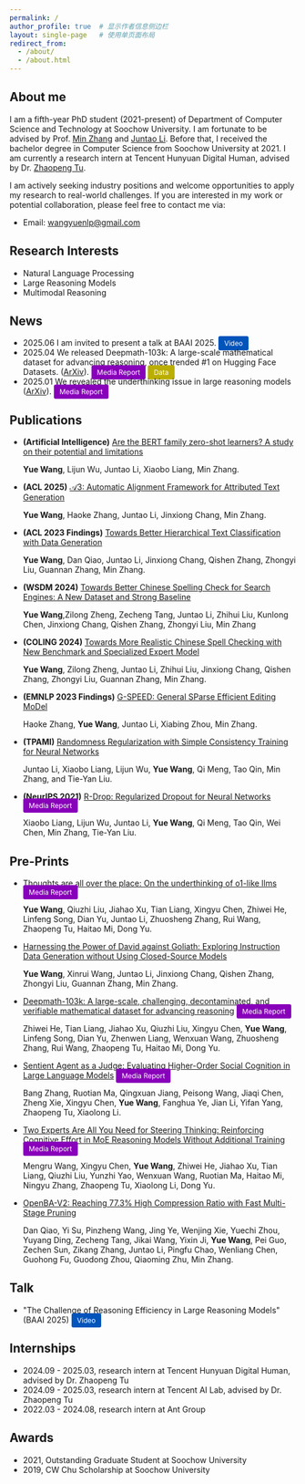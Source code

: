 ```yaml
---
permalink: /
author_profile: true  # 显示作者信息侧边栏
layout: single-page   # 使用单页面布局
redirect_from: 
  - /about/
  - /about.html
---
```


## About me

I am a fifth-year PhD student (2021-present) of Department of Computer Science and Technology at Soochow University. I am fortunate to be advised by Prof. [Min Zhang](https://scholar.google.com/citations?user=CncXH-YAAAAJ&hl=en) and [Juntao Li](https://lijuntaopku.github.io/). Before that, I received the bachelor degree in Computer Science from Soochow University at 2021. I am currently a research intern at Tencent Hunyuan Digital Human, advised by Dr. [Zhaopeng Tu](https://scholar.google.com/citations?user=IvE2zRgAAAAJ&hl=en).

I am actively seeking industry positions and welcome opportunities to apply my research to real-world challenges. If you are interested in my work or potential collaboration, please feel free to contact me via:

- Email: [wangyuenlp@gmail.com](mailto:wangyuenlp@gmail.com)


## Research Interests

- Natural Language Processing
- Large Reasoning Models
- Multimodal Reasoning

## News

- 2025.06 I am invited to present a talk at BAAI 2025. <a href="https://event.baai.ac.cn/activities/928" style="background-color:rgb(0, 84, 186); color: white; padding: 5px 10px; text-decoration: none; border-radius: 3px; font-size: 12px;">Video</a>
- 2025.04 We released Deepmath-103k: A large-scale mathematical dataset for advancing reasoning, once trended #1 on Hugging Face Datasets. ([ArXiv](https://arxiv.org/abs/2504.11456)). <a href="https://mp.weixin.qq.com/s/EkVeW5pLRM8_T6hrrs7lsA" style="background-color:rgb(136, 0, 186); color: white; padding: 5px 10px; text-decoration: none; border-radius: 3px; font-size: 12px;">Media Report</a> <a href="https://huggingface.co/datasets/zwhe99/DeepMath-103K" style="background-color:rgb(186, 174, 0); color: white; padding: 5px 10px; text-decoration: none; border-radius: 3px; font-size: 12px;">Data</a>
- 2025.01 We revealed the underthinking issue in large reasoning models ([ArXiv](https://arxiv.org/abs/2501.18585)). <a href="https://mp.weixin.qq.com/s/6oejP8sKLAHGeD2esUZPcA" style="background-color:rgb(136, 0, 186); color: white; padding: 5px 10px; text-decoration: none; border-radius: 3px; font-size: 12px;">Media Report</a>


## Publications

- **(Artificial Intelligence)** [Are the BERT family zero-shot learners? A study on their potential and limitations](https://www.sciencedirect.com/science/article/abs/pii/S0004370223000991/)

    **Yue Wang**, Lijun Wu, Juntao Li, Xiaobo Liang, Min Zhang.

- **(ACL 2025)** [𝒜3: Automatic Alignment Framework for Attributed Text Generation](https://aclanthology.org/2025.acl-long.1407/)

    **Yue Wang**, Haoke Zhang, Juntao Li, Jinxiong Chang, Min Zhang.

- **(ACL 2023 Findings)** [Towards Better Hierarchical Text Classification with Data Generation](https://aclanthology.org/2023.findings-emnlp.142/)

    **Yue Wang**, Dan Qiao, Juntao Li, Jinxiong Chang, Qishen Zhang, Zhongyi Liu, Guannan Zhang, Min Zhang.

- **(WSDM 2024)** [Towards Better Chinese Spelling Check for Search Engines: A New Dataset and Strong Baseline](https://dl.acm.org/doi/abs/10.1145/3616855.3635847/)

    **Yue Wang**,Zilong Zheng, Zecheng Tang, Juntao Li, Zhihui Liu, Kunlong Chen, Jinxiong Chang, Qishen Zhang, Zhongyi Liu, Min Zhang

- **(COLING 2024)** [Towards More Realistic Chinese Spell Checking with New Benchmark and Specialized Expert Model](https://aclanthology.org/2024.lrec-main.1440/)

    **Yue Wang**, Zilong Zheng, Juntao Li, Zhihui Liu, Jinxiong Chang, Qishen Zhang, Zhongyi Liu, Guannan Zhang, Min Zhang.

- **(EMNLP 2023 Findings)** [G-SPEED: General SParse Efficient Editing MoDel](https://aclanthology.org/2023.findings-emnlp.142/)

    Haoke Zhang, **Yue Wang**, Juntao Li, Xiabing Zhou, Min Zhang.

- **(TPAMI)** [Randomness Regularization with Simple Consistency Training for Neural Networks](https://ieeexplore.ieee.org/abstract/document/10453595)

    Juntao Li, Xiaobo Liang, Lijun Wu, **Yue Wang**, Qi Meng, Tao Qin, Min Zhang, and Tie-Yan Liu.

- **(NeurIPS 2021)** [R-Drop: Regularized Dropout for Neural Networks](https://proceedings.neurips.cc/paper/2021/hash/5a66b9200f29ac3fa0ae244cc2a51b39-Abstract.html) <a href="https://mp.weixin.qq.com/s/IvhGbFEMotpKJIUPExUklg" style="background-color:rgb(136, 0, 186); color: white; padding: 5px 10px; text-decoration: none; border-radius: 3px; font-size: 12px;">Media Report</a>

    Xiaobo Liang, Lijun Wu, Juntao Li, **Yue Wang**, Qi Meng, Tao Qin, Wei Chen, Min Zhang, Tie-Yan Liu.

## Pre-Prints
- [Thoughts are all over the place: On the underthinking of o1-like llms](https://arxiv.org/abs/2501.18585) <a href="https://mp.weixin.qq.com/s/6oejP8sKLAHGeD2esUZPcA" style="background-color:rgb(136, 0, 186); color: white; padding: 5px 10px; text-decoration: none; border-radius: 3px; font-size: 12px;">Media Report</a>

    **Yue Wang**, Qiuzhi Liu, Jiahao Xu, Tian Liang, Xingyu Chen, Zhiwei He, Linfeng Song, Dian Yu, Juntao Li, Zhuosheng Zhang, Rui Wang, Zhaopeng Tu, Haitao Mi, Dong Yu.

- [Harnessing the Power of David against Goliath: Exploring Instruction Data Generation without Using Closed-Source Models](https://arxiv.org/abs/2308.12711)

    **Yue Wang**, Xinrui Wang, Juntao Li, Jinxiong Chang, Qishen Zhang, Zhongyi Liu, Guannan Zhang, Min Zhang.

- [Deepmath-103k: A large-scale, challenging, decontaminated, and verifiable mathematical dataset for advancing reasoning](https://arxiv.org/abs/2504.11456) <a href="https://mp.weixin.qq.com/s/EkVeW5pLRM8_T6hrrs7lsA" style="background-color:rgb(136, 0, 186); color: white; padding: 5px 10px; text-decoration: none; border-radius: 3px; font-size: 12px;">Media Report</a>

    Zhiwei He, Tian Liang, Jiahao Xu, Qiuzhi Liu, Xingyu Chen, **Yue Wang**, Linfeng Song, Dian Yu, Zhenwen Liang, Wenxuan Wang, Zhuosheng Zhang, Rui Wang, Zhaopeng Tu, Haitao Mi, Dong Yu.

- [Sentient Agent as a Judge: Evaluating Higher-Order Social Cognition in Large Language Models](https://arxiv.org/abs/2505.02847) <a href="https://mp.weixin.qq.com/s/OtPxc0IBv7TKaE12naMAWA" style="background-color:rgb(136, 0, 186); color: white; padding: 5px 10px; text-decoration: none; border-radius: 3px; font-size: 12px;">Media Report</a>

    Bang Zhang, Ruotian Ma, Qingxuan Jiang, Peisong Wang, Jiaqi Chen, Zheng Xie, Xingyu Chen, **Yue Wang**, Fanghua Ye, Jian Li, Yifan Yang, Zhaopeng Tu, Xiaolong Li.

- [Two Experts Are All You Need for Steering Thinking: Reinforcing Cognitive Effort in MoE Reasoning Models Without Additional Training](https://arxiv.org/abs/2505.14681) <a href="https://mp.weixin.qq.com/s?search_click_id=16787548793089112810-1756712228014-6382523631&__biz=MzIzNjc1NzUzMw==&mid=2247799557&idx=3&sn=7b40f24bdf7cb0ec55e5c2adea6df290&chksm=e9c88262a4c053e20c4974e29d629501ca6965c9c5fd171cd01a3998999967345c01d0b657e6&scene=7#rd" style="background-color:rgb(136, 0, 186); color: white; padding: 5px 10px; text-decoration: none; border-radius: 3px; font-size: 12px;">Media Report</a>

    Mengru Wang, Xingyu Chen, **Yue Wang**, Zhiwei He, Jiahao Xu, Tian Liang, Qiuzhi Liu, Yunzhi Yao, Wenxuan Wang, Ruotian Ma, Haitao Mi, Ningyu Zhang, Zhaopeng Tu, Xiaolong Li, Dong Yu.

- [OpenBA-V2: Reaching 77.3% High Compression Ratio with Fast Multi-Stage Pruning](https://arxiv.org/abs/2405.05957)

    Dan Qiao, Yi Su, Pinzheng Wang, Jing Ye, Wenjing Xie, Yuechi Zhou, Yuyang Ding, Zecheng Tang, Jikai Wang, Yixin Ji, **Yue Wang**, Pei Guo, Zechen Sun, Zikang Zhang, Juntao Li, Pingfu Chao, Wenliang Chen, Guohong Fu, Guodong Zhou, Qiaoming Zhu, Min Zhang.

## Talk
- "The Challenge of Reasoning Efficiency in Large Reasoning Models" (BAAI 2025) <a href="https://event.baai.ac.cn/activities/928" style="background-color:rgb(0, 84, 186); color: white; padding: 5px 10px; text-decoration: none; border-radius: 3px; font-size: 12px;">Video</a>

## Internships
- 2024.09 - 2025.03, research intern at Tencent Hunyuan Digital Human, advised by Dr. Zhaopeng Tu
- 2024.09 - 2025.03, research intern at Tencent AI Lab, advised by Dr. Zhaopeng Tu
- 2022.03 - 2024.08, research intern at Ant Group

## Awards
- 2021, Outstanding Graduate Student at Soochow University
- 2019, CW Chu Scholarship at Soochow University
